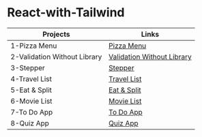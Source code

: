 # React-with-Tailwind

| Projects | Links|
|---|---|
|1-Pizza Menu | <a href="https://64dfd191c1d70f1fee20c14c--keen-seahorse-d23255.netlify.app/" target="_blanked">Pizza Menu</a>|
|2-Validation Without Library| <a href="https://64e11efe02c0937bef5d1343--elaborate-salmiakki-d4df0b.netlify.app/" target="_blanked">Validation Without Library<a/>|
|3-Stepper| <a href="https://64e15531112011135d27968d--resilient-centaur-5e4604.netlify.app/" target="_blanked">Stepper<a/>|
|4-Travel List| <a href="https://64e240c5c324977d072babce--soft-brigadeiros-553696.netlify.app/" target="_blanked">Travel List<a/>|
|5-Eat & Split| <a href="https://64e3699287bbbd19c45dc799--magnificent-liger-a22f09.netlify.app/" target="_blanked">Eat & Split<a/>|
|6-Movie List| <a href="https://64e522f11dcc2a2affdceebf--sparkly-dolphin-dce308.netlify.app/" target="_blanked">Movie List<a/>|
|7-To Do App| <a href="https://64eb95a7edd7a70a3ef5994d--precious-gingersnap-fae382.netlify.app/" target="_blanked">To Do App<a/>|
|8-Quiz App| <a href="https://64ed007509029d0b2dced805--peppy-clafoutis-9f45c3.netlify.app/" target="_blanked">Quiz App<a/>|


